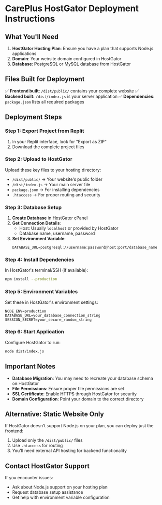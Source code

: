 # CarePlus HostGator Deployment Instructions

## What You'll Need

1. **HostGator Hosting Plan**: Ensure you have a plan that supports Node.js applications
2. **Domain**: Your website domain configured in HostGator
3. **Database**: PostgreSQL or MySQL database from HostGator

## Files Built for Deployment

✅ **Frontend built**: `/dist/public/` contains your complete website
✅ **Backend built**: `/dist/index.js` is your server application
✅ **Dependencies**: `package.json` lists all required packages

## Deployment Steps

### Step 1: Export Project from Replit
1. In your Replit interface, look for "Export as ZIP" 
2. Download the complete project files

### Step 2: Upload to HostGator
Upload these key files to your hosting directory:
- `/dist/public/` → Your website's public folder
- `/dist/index.js` → Your main server file
- `package.json` → For installing dependencies
- `.htaccess` → For proper routing and security

### Step 3: Database Setup
1. **Create Database** in HostGator cPanel
2. **Get Connection Details**:
   - Host: Usually `localhost` or provided by HostGator
   - Database name, username, password
3. **Set Environment Variable**:
   ```
   DATABASE_URL=postgresql://username:password@host:port/database_name
   ```

### Step 4: Install Dependencies
In HostGator's terminal/SSH (if available):
```bash
npm install --production
```

### Step 5: Environment Variables
Set these in HostGator's environment settings:
```
NODE_ENV=production
DATABASE_URL=your_database_connection_string
SESSION_SECRET=your_secure_random_string
```

### Step 6: Start Application
Configure HostGator to run:
```bash
node dist/index.js
```

## Important Notes

- **Database Migration**: You may need to recreate your database schema on HostGator
- **File Permissions**: Ensure proper file permissions are set
- **SSL Certificate**: Enable HTTPS through HostGator for security
- **Domain Configuration**: Point your domain to the correct directory

## Alternative: Static Website Only

If HostGator doesn't support Node.js on your plan, you can deploy just the frontend:
1. Upload only the `/dist/public/` files
2. Use `.htaccess` for routing
3. You'll need external API hosting for backend functionality

## Contact HostGator Support

If you encounter issues:
- Ask about Node.js support on your hosting plan
- Request database setup assistance
- Get help with environment variable configuration